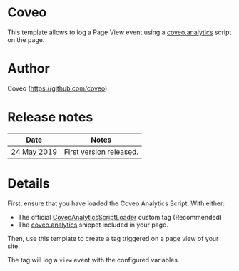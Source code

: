 # Coveo
This template allows to log a Page View event using a [coveo.analytics](https://github.com/coveo/coveo.analytics.js) script on the page.

# Author
Coveo (https://github.com/coveo).

# Release notes
| Date | Notes |
|------|-------|
| 24 May 2019 | First version released. |

# Details

First, ensure that you have loaded the Coveo Analytics Script. With either:
* The official [CoveoAnalyticsScriptLoader](https://github.com/sahava/GoogleTagManagerTemplates/tree/master/tags/Coveo/CoveoAnalyticsScriptLoader)  custom tag (Recommended) 
* The [coveo.analytics](https://github.com/coveo/coveo.analytics.js) snippet included in your page.

Then, use this template to create a tag triggered on a page view of your site.

The tag will log a `view` event with the configured variables.